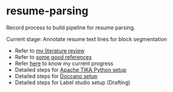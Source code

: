# resume-parsing
Record process to build pipeline for resume parsing.

Current stage: Annotate resume text lines for block segmentation

   - Refer to [my literature review](literature-review.md) <br>
   - Refer to [some good references](good-reference.md) <br>
   - Refer [here](Weekly-progress.md) to know my current progress <br>
   - Detailed steps for [Apache TIKA Python setup](tika-python-setup.md)
   - Detailed steps for [Doccano setup](doccano-setup.md)
   - Detailed steps for Label studio setup (Drafting)

